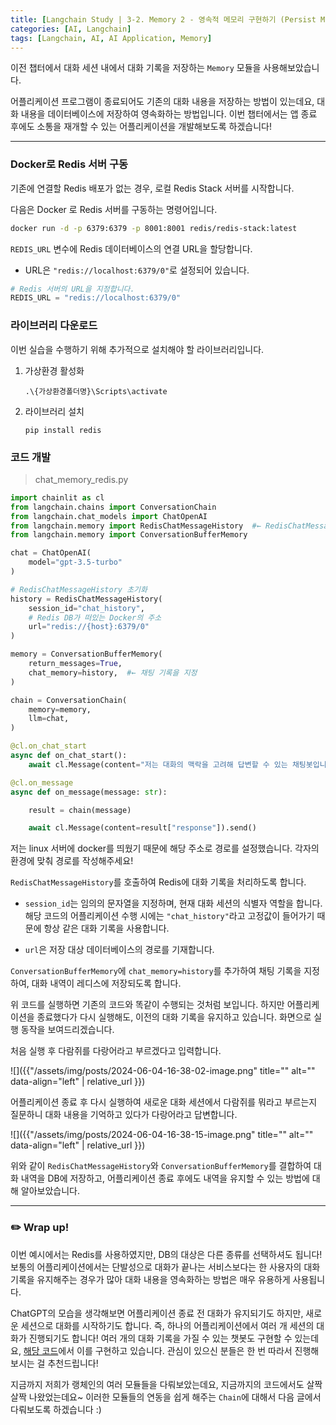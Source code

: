 ```yaml
---
title: [Langchain Study | 3-2. Memory 2 - 영속적 메모리 구현하기 (Persist Memory)]
categories: [AI, Langchain]
tags: [Langchain, AI, AI Application, Memory]		
---
```



이전 챕터에서 대화 세션 내에서 대화 기록을 저장하는 `Memory` 모듈을 사용해보았습니다. 

어플리케이션 프로그램이 종료되어도 기존의 대화 내용을 저장하는 방법이 있는데요, 대화 내용을 데이터베이스에 저장하여 영속화하는 방법입니다. 이번 챕터에서는 앱 종료 후에도 소통을 재개할 수 있는 어플리케이션을 개발해보도록 하겠습니다!

---

### Docker로 Redis 서버 구동

기존에 연결할 Redis 배포가 없는 경우, 로컬 Redis Stack 서버를 시작합니다.

다음은 Docker 로 Redis 서버를 구동하는 명령어입니다.

```bash
docker run -d -p 6379:6379 -p 8001:8001 redis/redis-stack:latest
```

`REDIS_URL` 변수에 Redis 데이터베이스의 연결 URL을 할당합니다.

- URL은 `"redis://localhost:6379/0"`로 설정되어 있습니다.

```python
# Redis 서버의 URL을 지정합니다.
REDIS_URL = "redis://localhost:6379/0"
```

### 라이브러리 다운로드

이번 실습을 수행하기 위해 추가적으로 설치해야 할 라이브러리입니다.

1. 가상환경 활성화
   
   ```shell
   .\{가상환경폴더명}\Scripts\activate
   ```

2. 라이브러리 설치
   
   ```shell
   pip install redis
   ```

### 코드 개발

> chat_memory_redis.py

```python
import chainlit as cl
from langchain.chains import ConversationChain
from langchain.chat_models import ChatOpenAI
from langchain.memory import RedisChatMessageHistory  #← RedisChatMessageHistory를 추가
from langchain.memory import ConversationBufferMemory

chat = ChatOpenAI(
    model="gpt-3.5-turbo"
)

# RedisChatMessageHistory 초기화
history = RedisChatMessageHistory(
    session_id="chat_history",
    # Redis DB가 떠있는 Docker의 주소
    url="redis://{host}:6379/0"
)

memory = ConversationBufferMemory(
    return_messages=True,
    chat_memory=history,  #← 채팅 기록을 지정
)

chain = ConversationChain(
    memory=memory,
    llm=chat,
)

@cl.on_chat_start
async def on_chat_start():
    await cl.Message(content="저는 대화의 맥락을 고려해 답변할 수 있는 채팅봇입니다. 메시지를 입력하세요.").send()

@cl.on_message
async def on_message(message: str):

    result = chain(message)

    await cl.Message(content=result["response"]).send()
```

저는 linux 서버에 docker를 띄웠기 때문에 해당 주소로 경로를 설정했습니다. 각자의 환경에 맞춰 경로를 작성해주세요!

`RedisChatMessageHistory`를 호출하여 Redis에 대화 기록을 처리하도록 합니다.

- `session_id`는 임의의 문자열을 지정하며, 현재 대화 세션의 식별자 역할을 합니다. 해당 코드의 어플리케이션 수행 시에는 `"chat_history"`라고 고정값이 들어가기 때문에 항상 같은 대화 기록을 사용합니다.

- `url`은 저장 대상 데이터베이스의 경로를 기재합니다.

`ConversationBufferMemory`에 `chat_memory=history`를 추가하여 채팅 기록을 지정하여, 대화 내역이 레디스에 저장되도록 합니다.



위 코드를 실행하면 기존의 코드와 똑같이 수행되는 것처럼 보입니다. 하지만 어플리케이션을 종료했다가 다시 실행해도, 이전의 대화 기록을 유지하고 있습니다. 화면으로 실행 동작을 보여드리겠습니다.

처음 실행 후 다람쥐를 다랑어라고 부르겠다고 입력합니다. 

![]({{"/assets/img/posts/2024-06-04-16-38-02-image.png" title="" alt="" data-align="left"  | relative_url }})

어플리케이션 종료 후 다시 실행하여 새로운 대화 세션에서 다람쥐를 뭐라고 부르는지 질문하니 대화 내용을 기억하고 있다가 다랑어라고 답변합니다.

![]({{"/assets/img/posts/2024-06-04-16-38-15-image.png" title="" alt="" data-align="left"  | relative_url }})

위와 같이 `RedisChatMessageHistory`와 `ConversationBufferMemory`를 결합하여 대화 내역을 DB에 저장하고, 어플리케이션 종료 후에도 내역을 유지할 수 있는 방법에 대해 알아보았습니다.

---

### ✏️ Wrap up!

이번 예시에서는 Redis를 사용하였지만, DB의 대상은 다른 종류를 선택하셔도 됩니다! 보통의 어플리케이션에서는 단발성으로 대화가 끝나는 서비스보다는 한 사용자의 대화 기록을 유지해주는 경우가 많아 대화 내용을 영속화하는 방법은 매우 유용하게 사용됩니다.

ChatGPT의 모습을 생각해보면 어플리케이션 종료 전 대화가 유지되기도 하지만, 새로운 세션으로 대화를 시작하기도 합니다. 즉, 하나의 어플리케이션에서 여러 개 세션의 대화가 진행되기도 합니다! 여러 개의 대화 기록을 가질 수 있는 챗봇도 구현할 수 있는데요, [해당 코드](https://github.com/wikibook/langchain/blob/master/04_memory/chat_memory_4.py)에서 이를 구현하고 있습니다. 관심이 있으신 분들은 한 번 따라서 진행해보시는 걸 추천드립니다!


지금까지 저희가 랭체인의 여러 모듈들을 다뤄보았는데요, 지금까지의 코드에서도 살짝 살짝 나왔었는데요~ 
이러한 모듈들의 연동을 쉽게 해주는 `Chain`에 대해서 다음 글에서 다뤄보도록 하겠습니다 :) 

